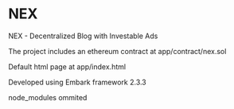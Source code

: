 # NEX
NEX - Decentralized Blog with Investable Ads

The project includes an ethereum contract at app/contract/nex.sol

Default html page at app/index.html

Developed using Embark framework 2.3.3

node_modules ommited

